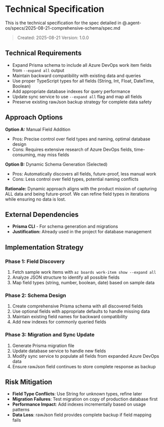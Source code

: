 # Technical Specification

This is the technical specification for the spec detailed in @.agent-os/specs/2025-08-21-comprehensive-schema/spec.md

> Created: 2025-08-21
> Version: 1.0.0

## Technical Requirements

- Expand Prisma schema to include all Azure DevOps work item fields from `--expand all` output
- Maintain backward compatibility with existing data and queries
- Use proper TypeScript types for all fields (String, Int, Float, DateTime, Boolean)
- Add appropriate database indexes for query performance
- Update sync service to use `--expand all` flag and map all fields
- Preserve existing rawJson backup strategy for complete data safety

## Approach Options

**Option A:** Manual Field Addition

- Pros: Precise control over field types and naming, optimal database design
- Cons: Requires extensive research of Azure DevOps fields, time-consuming, may miss fields

**Option B:** Dynamic Schema Generation (Selected)

- Pros: Automatically discovers all fields, future-proof, less manual work
- Cons: Less control over field types, potential naming conflicts

**Rationale:** Dynamic approach aligns with the product mission of capturing ALL data and being future-proof. We can refine field types in iterations while ensuring no data is lost.

## External Dependencies

- **Prisma CLI** - For schema generation and migrations
- **Justification:** Already used in the project for database management

## Implementation Strategy

### Phase 1: Field Discovery

1. Fetch sample work items with `az boards work-item show --expand all`
2. Analyze JSON structure to identify all possible fields
3. Map field types (string, number, boolean, date) based on sample data

### Phase 2: Schema Design

1. Create comprehensive Prisma schema with all discovered fields
2. Use optional fields with appropriate defaults to handle missing data
3. Maintain existing field names for backward compatibility
4. Add new indexes for commonly queried fields

### Phase 3: Migration and Sync Update

1. Generate Prisma migration file
2. Update database service to handle new fields
3. Modify sync service to populate all fields from expanded Azure DevOps data
4. Ensure rawJson field continues to store complete response as backup

## Risk Mitigation

- **Field Type Conflicts**: Use String for unknown types, refine later
- **Migration Failures**: Test migration on copy of production database first
- **Performance Impact**: Add indexes incrementally based on usage patterns
- **Data Loss**: rawJson field provides complete backup if field mapping fails
